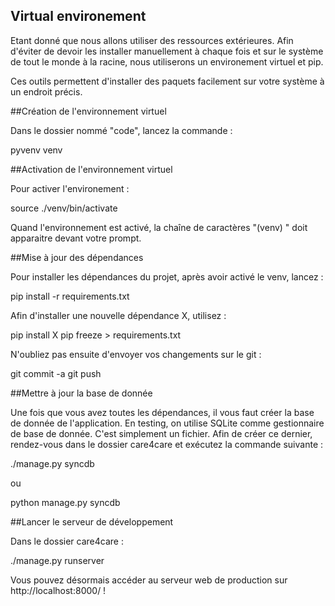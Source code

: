 ## Virtual environement

Etant donné que nous allons utiliser des ressources extérieures. Afin d'éviter de devoir les installer manuellement à chaque fois et sur le système de tout le monde à la racine, nous utiliserons un environement virtuel et pip.

Ces outils permettent d'installer des paquets facilement sur votre système à un endroit précis.

##Création de l'environnement virtuel

Dans le dossier nommé "code", lancez la commande :

  pyvenv venv

##Activation de l'environnement virtuel

Pour activer l'environement :

  source ./venv/bin/activate

Quand l'environnement est activé, la chaîne de caractères "(venv) " doit apparaitre devant votre prompt.

##Mise à jour des dépendances

Pour installer les dépendances du projet, après avoir activé le venv, lancez :

  pip install -r requirements.txt

Afin d'installer une nouvelle dépendance X, utilisez :

  pip install X
  pip freeze > requirements.txt

N'oubliez pas ensuite d'envoyer vos changements sur le git :

  git commit -a
  git push

##Mettre à jour la base de donnée

Une fois que vous avez toutes les dépendances, il vous faut créer la base de donnée de l'application. En testing, on utilise SQLite comme gestionnaire de base de donnée. C'est simplement un fichier. Afin de créer ce dernier, rendez-vous dans le dossier care4care et exécutez la commande suivante :

  ./manage.py syncdb

ou

  python manage.py syncdb


##Lancer le serveur de développement

Dans le dossier care4care :

  ./manage.py runserver

Vous pouvez désormais accéder au serveur web de production sur http://localhost:8000/ !
